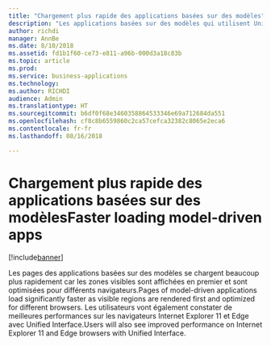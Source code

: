 ```yaml
---
title: "Chargement plus rapide des applications basées sur des modèles"
description: "Les applications basées sur des modèles qui utilisent Unified Interface sont optimisées pour les performances"
author: richdi
manager: AnnBe
ms.date: 8/10/2018
ms.assetid: fd1b1f60-ce73-e811-a96b-000d3a18c83b
ms.topic: article
ms.prod: 
ms.service: business-applications
ms.technology: 
ms.author: RICHDI
audience: Admin
ms.translationtype: HT
ms.sourcegitcommit: b6df0f68e3460358864533346e69a712684da551
ms.openlocfilehash: cf8c8b6559860c2ca57cefca32382c8065e2eca6
ms.contentlocale: fr-fr
ms.lasthandoff: 08/16/2018

---
```

# <a name="faster-loading-model-driven-apps"></a><span data-ttu-id="1636f-103">Chargement plus rapide des applications basées sur des modèles</span><span class="sxs-lookup"><span data-stu-id="1636f-103">Faster loading model-driven apps</span></span>


[!include[banner](../../includes/banner.md)]

<span data-ttu-id="1636f-104">Les pages des applications basées sur des modèles se chargent beaucoup plus rapidement car les zones visibles sont affichées en premier et sont optimisées pour différents navigateurs.</span><span class="sxs-lookup"><span data-stu-id="1636f-104">Pages of model-driven applications load significantly faster as visible regions are rendered first and optimized for different browsers.</span></span> <span data-ttu-id="1636f-105">Les utilisateurs vont également constater de meilleures performances sur les navigateurs Internet Explorer 11 et Edge avec Unified Interface.</span><span class="sxs-lookup"><span data-stu-id="1636f-105">Users will also see improved performance on Internet Explorer 11 and Edge browsers with Unified Interface.</span></span>

